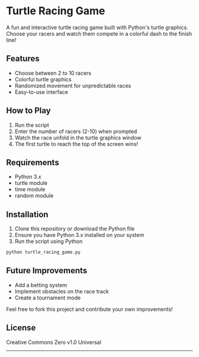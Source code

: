 # Turtle Racing Game

A fun and interactive turtle racing game built with Python's turtle graphics. Choose your racers and watch them compete in a colorful dash to the finish line!

## Features

- Choose between 2 to 10 racers
- Colorful turtle graphics
- Randomized movement for unpredictable races
- Easy-to-use interface

## How to Play

1. Run the script
2. Enter the number of racers (2-10) when prompted
3. Watch the race unfold in the turtle graphics window
4. The first turtle to reach the top of the screen wins!

## Requirements

- Python 3.x
- turtle module
- time module
- random module

## Installation

1. Clone this repository or download the Python file
2. Ensure you have Python 3.x installed on your system
3. Run the script using Python

```bash
python turtle_racing_game.py
```

## Future Improvements

- Add a betting system
- Implement obstacles on the race track
- Create a tournament mode

Feel free to fork this project and contribute your own improvements!

## License

Creative Commons Zero v1.0 Universal

---
